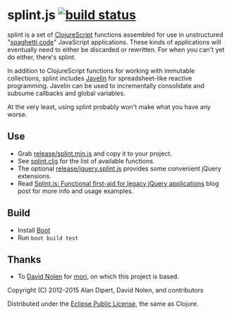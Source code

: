 # splint.js <a href="https://travis-ci.org/adzerk-oss/splint.js"><img src="https://travis-ci.org/adzerk-oss/splint.js.svg?branch=master" alt="build status"></img></a>

splint is a set of [ClojureScript] functions assembled for use in
unstructured "[spaghetti code]" JavaScript applications.  These kinds
of applications will eventually need to either be discarded or
rewritten.  For when you can't yet do either, there's splint.

In addition to ClojureScript functions for working with immutable
collections, splint includes [Javelin] for spreadsheet-like reactive
programming.  Javelin can be used to incrementally consolidate and
subsume callbacks and global variables.

At the very least, using splint probably won't make what you have any
worse.

## Use

* Grab [release/splint.min.js](https://raw.githubusercontent.com/adzerk-oss/splint/master/release/splint.min.js) and copy it to your project.
* See [splint.cljs](src/splint.cljs) for the list of available functions.
* The optional [release/jquery.splint.js](https://raw.githubusercontent.com/adzerk-oss/splint/master/release/jquery.splint.js) provides some convenient jQuery extensions.
* Read [Splint.js: Functional first-aid for legacy jQuery applications](http://adzerk.com/blog/2015/06/splint-functional-first-aid-jquery/) blog post for more info and usage examples.

## Build

* Install [Boot]
* Run `boot build test`

## Thanks

* To [David Nolen] for [mori], on which this project is based.

Copyright (C) 2012-2015 Alan Dipert, David Nolen, and contributors

Distributed under the
[Eclipse Public License](https://raw.github.com/adzerk/splint/master/epl-v10.html),
the same as Clojure.

[ClojureScript]: https://github.com/clojure/clojurescript
[spaghetti code]: http://en.wikipedia.org/wiki/Spaghetti_code
[Javelin]: https://github.com/tailrecursion/javelin
[Boot]: http://boot-clj.com/
[David Nolen]: http://swannodette.github.io/
[mori]: https://github.com/swannodette/mori
